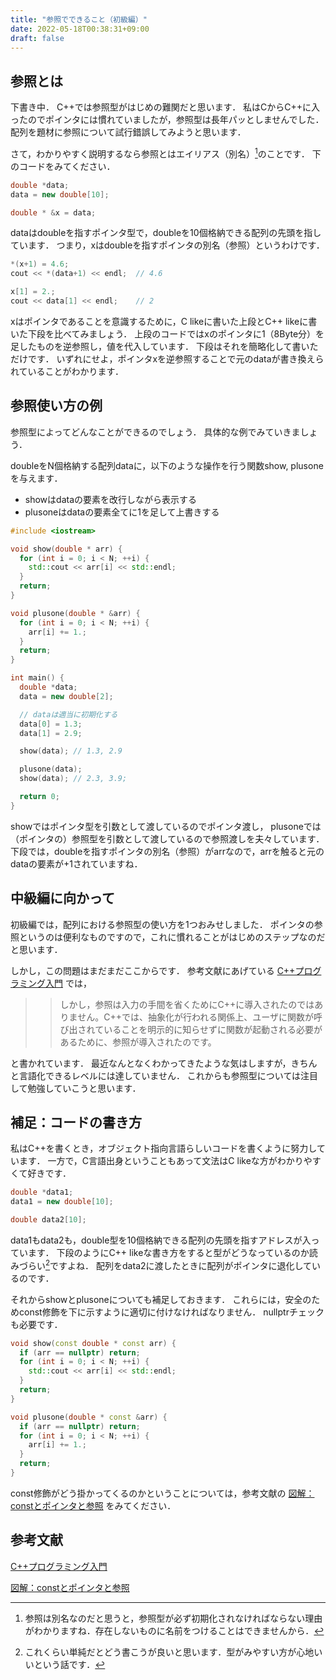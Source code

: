 ```yaml
---
title: "参照でできること（初級編）"
date: 2022-05-18T00:38:31+09:00
draft: false
---
```


## 参照とは

下書き中．
C++では参照型がはじめの難関だと思います．
私はCからC++に入ったのでポインタには慣れていましたが，参照型は長年パッとしませんでした．
配列を題材に参照について試行錯誤してみようと思います．

さて，わかりやすく説明するなら参照とはエイリアス（別名）[^1]のことです．
下のコードをみてください．

```cpp
double *data;
data = new double[10];

double * &x = data;
```

dataはdoubleを指すポインタ型で，doubleを10個格納できる配列の先頭を指しています．
つまり，xはdoubleを指すポインタの別名（参照）というわけです．

```cpp
*(x+1) = 4.6;
cout << *(data+1) << endl;  // 4.6

x[1] = 2.;
cout << data[1] << endl;    // 2
```

xはポインタであることを意識するために，C likeに書いた上段とC++ likeに書いた下段を比べてみましょう．
上段のコードではxのポインタに1（8Byte分）を足したものを逆参照し，値を代入しています．
下段はそれを簡略化して書いただけです．
いずれにせよ，ポインタxを逆参照することで元のdataが書き換えられていることがわかります．

## 参照使い方の例

参照型によってどんなことができるのでしょう．
具体的な例でみていきましょう．

doubleをN個格納する配列dataに，以下のような操作を行う関数show, plusoneを与えます．

- showはdataの要素を改行しながら表示する
- plusoneはdataの要素全てに1を足して上書きする

```cpp
#include <iostream>

void show(double * arr) { 
  for (int i = 0; i < N; ++i) {
    std::cout << arr[i] << std::endl;
  }
  return;
}

void plusone(double * &arr) { 
  for (int i = 0; i < N; ++i) {
    arr[i] += 1.;
  }
  return;
}

int main() {
  double *data;
  data = new double[2];

  // dataは適当に初期化する
  data[0] = 1.3;
  data[1] = 2.9;

  show(data); // 1.3, 2.9

  plusone(data);
  show(data); // 2.3, 3.9;

  return 0;
}

```

showではポインタ型を引数として渡しているのでポインタ渡し，
plusoneでは（ポインタの）参照型を引数として渡しているので参照渡しを夫々しています．
下段では，doubleを指すポインタの別名（参照）がarrなので，arrを触ると元のdataの要素が+1されていますね．

## 中級編に向かって

初級編では，配列における参照型の使い方を1つおみせしました．
ポインタの参照というのは便利なものですので，これに慣れることがはじめのステップなのだと思います．

しかし，この問題はまだまだここからです．
参考文献にあげている
[C++プログラミング入門](https://www.amazon.co.jp/C-%E3%83%97%E3%83%AD%E3%82%B0%E3%83%A9%E3%83%9F%E3%83%B3%E3%82%B0%E5%85%A5%E9%96%80-%E3%82%B0%E3%83%AC%E3%82%B4%E3%83%AA%E3%83%BC-%E3%82%B5%E3%83%86%E3%82%A3%E3%82%A2/dp/4873110637)
では，

>> しかし，参照は入力の手間を省くためにC++に導入されたのではありません。C++では、抽象化が行われる関係上、ユーザに関数が呼び出されていることを明示的に知らせずに関数が起動される必要があるために、参照が導入されたのです。

と書かれています．
最近なんとなくわかってきたような気はしますが，きちんと言語化できるレベルには達していません．
これからも参照型については注目して勉強していこうと思います．

## 補足：コードの書き方

私はC++を書くとき，オブジェクト指向言語らしいコードを書くように努力しています．
一方で，C言語出身ということもあって文法はC likeな方がわかりやすくて好きです．

```cpp
double *data1;
data1 = new double[10];

double data2[10];
```

data1もdata2も，double型を10個格納できる配列の先頭を指すアドレスが入っています．
下段のようにC++ likeな書き方をすると型がどうなっているのか読みづらい[^2]ですよね．
配列をdata2に渡したときに配列がポインタに退化しているのです．

それからshowとplusoneについても補足しておきます．
これらには，安全のためconst修飾を下に示すように適切に付けなければなりません．
nullptrチェックも必要です．

```cpp
void show(const double * const arr) { 
  if (arr == nullptr) return;
  for (int i = 0; i < N; ++i) {
    std::cout << arr[i] << std::endl;
  }
  return;
}

void plusone(double * const &arr) { 
  if (arr == nullptr) return;
  for (int i = 0; i < N; ++i) {
    arr[i] += 1.;
  }
  return;
}
```

const修飾がどう掛かってくるのかということについては，参考文献の
[図解：constとポインタと参照](https://qiita.com/yohhoy/items/feadbe1a245caadc44f7)
をみてください．

[^1]:参照は別名なのだと思うと，参照型が必ず初期化されなければならない理由がわかりますね．存在しないものに名前をつけることはできませんから．

[^2]:これくらい単純だとどう書こうが良いと思います．型がみやすい方が心地いいという話です．

## 参考文献

[C++プログラミング入門](https://www.amazon.co.jp/C-%E3%83%97%E3%83%AD%E3%82%B0%E3%83%A9%E3%83%9F%E3%83%B3%E3%82%B0%E5%85%A5%E9%96%80-%E3%82%B0%E3%83%AC%E3%82%B4%E3%83%AA%E3%83%BC-%E3%82%B5%E3%83%86%E3%82%A3%E3%82%A2/dp/4873110637)

[図解：constとポインタと参照](https://qiita.com/yohhoy/items/feadbe1a245caadc44f7)
